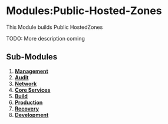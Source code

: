 # Modules:Public-Hosted-Zones
This Module builds Public HostedZones

TODO: More description coming

## Sub-Modules

1.  **[Management](./management/)**
1.  **[Audit](./audit/)**
1.  **[Network](./network/)**
1.  **[Core Services](./core/)**
1.  **[Build](./build/)**
1.  **[Production](./production/)**
1.  **[Recovery](./recovery/)**
1.  **[Development](./development/)**
